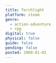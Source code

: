 ```yaml
---
title: Torchlight
platform: steam
genre:
  - action-adventure
  - rpg
digital: true
physical: false
guide: false
pending: false
posted: 2000-01-01
---
```

